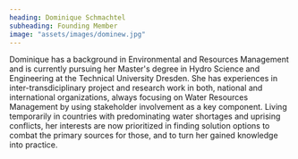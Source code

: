 ```yaml
---
heading: Dominique Schmachtel
subheading: Founding Member
image: "assets/images/dominew.jpg"
---
```


Dominique has a background in Environmental and Resources Management and is currently pursuing her Master's degree in Hydro Science and Engineering at the Technical University Dresden. She has experiences in inter-transdiciplinary project and research work in both, national and international organizations, always focusing on Water Resources Management by using stakeholder involvement as a key component. Living temporarily in countries with predominating water shortages and uprising conflicts, her interests are now prioritized in finding solution options to combat the primary sources for those, and to turn her gained knowledge into practice.
